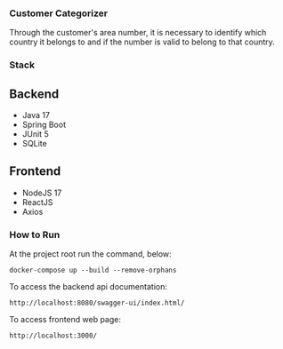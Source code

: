 ### Customer Categorizer
Through the customer's area number, it is necessary to identify which country it belongs to and if the number is valid to belong to that country.

### Stack 

## Backend
- Java 17
- Spring Boot
- JUnit 5
- SQLite

## Frontend 
- NodeJS 17 
- ReactJS
- Axios

### How to Run 
At the project root run the command, below:

```
docker-compose up --build --remove-orphans
```

To access the backend api documentation:
```
http://localhost:8080/swagger-ui/index.html/
```
To access frontend web page:

```
http://localhost:3000/
```

